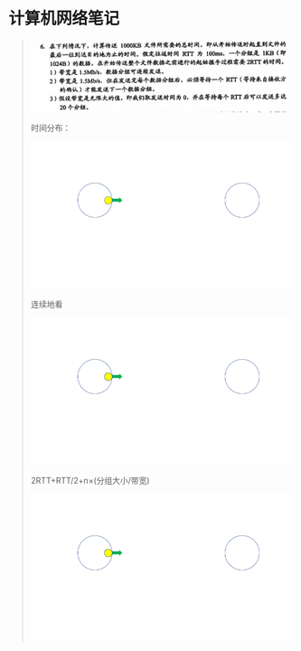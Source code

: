 # 计算机网络笔记

> ![image-20210730075743804](计算机网络笔记.assets/image-20210730075743804.png)
>
> 时间分布：
>
> ![计算机网络演示-时间](计算机网络笔记.assets/计算机网络演示-时间.gif)
>
> 连续地看
>
> ![计算机网络演示-时间](计算机网络笔记.assets/计算机网络演示.gif)
>
> 2RTT+RTT/2+n×(分组大小/带宽) 
>
> ![计算机网络演示](计算机网络笔记.assets/计算机网络演示2.gif)
>
> 







